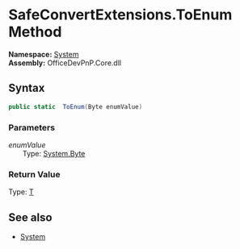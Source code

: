 # SafeConvertExtensions.ToEnum Method  
**Namespace:** [System](System.md)  
**Assembly:** OfficeDevPnP.Core.dll  
## Syntax
```C#
public static  ToEnum(Byte enumValue)
```
### Parameters
*enumValue*  
&emsp;&emsp;Type: [System.Byte](System.Byte.md) 
&emsp;&emsp;  
  
### Return Value
Type: [T](T.md)  

## See also
- [System](System.md)

